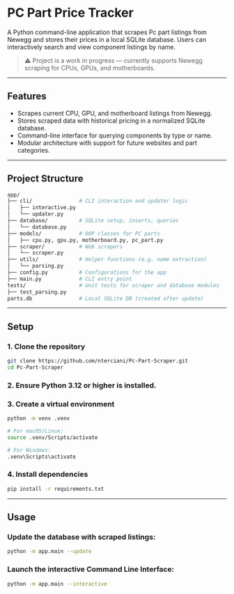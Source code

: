 # PC Part Price Tracker

A Python command-line application that scrapes Pc part listings from Newegg and stores their prices in a local SQLite database. Users can interactively search and view component listings by name.

> ⚠️ Project is a work in progress — currently supports Newegg scraping for CPUs, GPUs, and motherboards.

---

## Features

- Scrapes current CPU, GPU, and motherboard listings from Newegg.
- Stores scraped data with historical pricing in a normalized SQLite database.
- Command-line interface for querying components by type or name.
- Modular architecture with support for future websites and part categories.

---

## Project Structure
```graphql
app/
├── cli/               # CLI interaction and updater logic
│   ├── interactive.py
│   └── updater.py
├── database/          # SQLite setup, inserts, queries
│   └── database.py
├── models/            # OOP classes for PC parts
│   ├── cpu.py, gpu.py, motherboard.py, pc_part.py
├── scraper/           # Web scrapers
│   └── scraper.py
├── utils/             # Helper functions (e.g. name extraction)
│   └── parsing.py
├── config.py          # Configurations for the app
├── main.py            # CLI entry point
tests/                 # Unit tests for scraper and database modules
├── test_parsing.py  
parts.db               # Local SQLite DB (created after update)
```

---

## Setup

### 1. Clone the repository

```bash
git clone https://github.com/nterciani/Pc-Part-Scraper.git
cd Pc-Part-Scraper
```

### 2. Ensure Python 3.12 or higher is installed.


### 3. Create a virtual environment

```bash
python -m venv .venv

# For macOS/Linux:
source .venv/Scripts/activate

# For Windows:
.venv\Scripts\activate
```

### 4. Install dependencies

```bash
pip install -r requirements.txt
```

---

## Usage

### Update the database with scraped listings:
```bash
python -m app.main --update
```

### Launch the interactive Command Line Interface:
```bash
python -m app.main --interactive
```